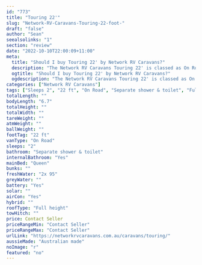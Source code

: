 ```yaml
---
id: "773"
title: "Touring 22'"
slug: "Network-RV-Caravans-Touring-22-foot-"
draft: "false"
author: "Sean"
seealsolinks: "1"
section: "review"
date: "2022-10-10T22:00:09+11:00"
meta:
  title: "Should I buy Touring 22' by Network RV Caravans?"
  description: "The Network RV Caravans Touring 22' is classed as On Road, and sleeps 2 people. It is Australian made and comes in at 22 ft. It generally has Separate shower & toilet."
  ogtitle: "Should I buy Touring 22' by Network RV Caravans?"
  ogdescription: "The Network RV Caravans Touring 22' is classed as On Road, and sleeps 2 people. It is Australian made and comes in at 22 ft. It generally has Separate shower & toilet."
categories: ["Network RV Caravans"]
tags: ["Sleeps 2", "22 ft", "On Road", "Separate shower & toilet", "Full height", "Price Unknown", "Australian made"]
totalLength: ""
bodyLength: "6.7"
totalHeight: ""
totalWidth: ""
tareWeight: ""
atmWeight: ""
ballWeight: ""
footTag: "22 ft"
vanType: "On Road"
sleeps: "2"
bathroom: "Separate shower & toilet"
internalBathroom: "Yes"
mainBed: "Queen"
bunks: ""
freshWater: "2x 95"
greyWater: ""
battery: "Yes"
solar: ""
airCon: "Yes"
hybrid: ""
roofType: "Full height"
towHitch: ""
price: Contact Seller
priceRangeMin: "Contact Seller"
priceRangeMax: "Contact Seller"
urlLink: "https://networkrvcaravans.com.au/caravans/touring/"
aussieMade: "Australian made"
noImage: "r"
featured: "no"
---
```

